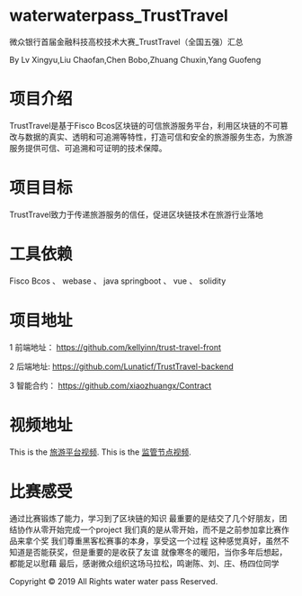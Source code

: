 # waterwaterpass_TrustTravel
微众银行首届金融科技高校技术大赛_TrustTravel（全国五强）汇总 

By Lv Xingyu,Liu Chaofan,Chen Bobo,Zhuang Chuxin,Yang Guofeng


# 项目介绍
TrustTravel是基于Fisco Bcos区块链的可信旅游服务平台，利用区块链的不可篡改与数据的真实、透明和可追溯等特性，打造可信和安全的旅游服务生态，为旅游服务提供可信、可追溯和可证明的技术保障。

# 项目目标
TrustTravel致力于传递旅游服务的信任，促进区块链技术在旅游行业落地

# 工具依赖
Fisco Bcos  、 webase  、 java springboot 、 vue 、 solidity

# 项目地址

1 前端地址：
https://github.com/kellyinn/trust-travel-front

2 后端地址:
https://github.com/Lunaticf/TrustTravel-backend

3 智能合约：
https://github.com/xiaozhuangx/Contract

# 视频地址
This is the [旅游平台视频](https://v.youku.com/v_show/id_XNDMyOTczOTE1Mg==.html?spm=a2h3j.8428770.3416059.1 "With a Title"). 
This is the [监管节点视频](https://v.youku.com/v_show/id_XNDMzMTgzMTU0NA==.html?spm=a2h3j.8428770.3416059.1 "With a Title"). 



# 比赛感受

通过比赛锻炼了能力，学习到了区块链的知识
最重要的是结交了几个好朋友，团结协作从零开始完成一个project 我们真的是从零开始，而不是之前参加拿比赛作品来拿个奖 我们尊重黑客松赛事的本身，享受这一个过程 这种感觉真好，虽然不知道是否能获奖，但是重要的是收获了友谊 就像寒冬的暖阳，当你多年后想起，都能足以慰藉 最后，感谢微众组织这场马拉松，鸣谢陈、刘、庄、杨四位同学


Copyright © 2019 All Rights  water water pass Reserved. <br>


